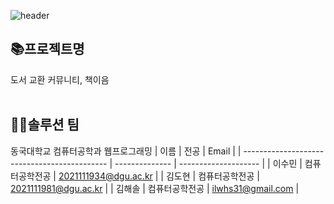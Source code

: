 ![header](https://capsule-render.vercel.app/api?type=waving&color=gradient&height=300&section=header&text=책이음&fontSize=80&desc=Book%20Share%20Community&descAlignY=75&fontColor=645A5A)
<br>
## 📚프로젝트명
도서 교환 커뮤니티, 책이음
<br><br>

## 💁‍♀️솔루션 팀
동국대학교 컴퓨터공학과 웹프로그래밍
| 이름                                         | 전공           | Email                |
| -------------------------------------------- | --------------  | -------------------- |
| 이수민 | 컴퓨터공학전공      | 2021111934@dgu.ac.kr |
| 김도현 | 컴퓨터공학전공      | 2021111981@dgu.ac.kr |
| 김해솔 | 컴퓨터공학전공      | ilwhs31@gmail.com |
